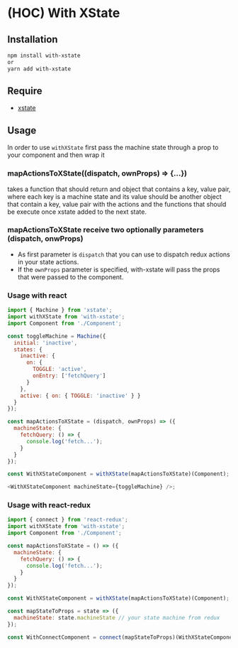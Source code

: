 # (HOC) With XState

## Installation

```bash
npm install with-xstate
or
yarn add with-xstate
```

## Require

- [xstate](https://github.com/davidkpiano/xstate)

## Usage

In order to use `withXState` first pass the machine state through a prop to your component and then wrap it

### mapActionsToXState((dispatch, ownProps) => {...})

takes a function that should return and object that contains a key, value pair, where each key is a machine state and its value should be another object that contain a key, value pair with the actions and the functions that should be execute once xstate added to the next state.

### mapActionsToXState receive two optionally parameters (dispatch, onwProps)

- As first parameter is `dispatch` that you can use to dispatch redux actions in your state actions.
- If the `ownProps` parameter is specified, with-xstate will pass the props that were passed to the component.

### Usage with react

```js
import { Machine } from 'xstate';
import withXState from 'with-xstate';
import Component from './Component';

const toggleMachine = Machine({
  initial: 'inactive',
  states: {
    inactive: {
      on: {
        TOGGLE: 'active',
        onEntry: ['fetchQuery']
      }
    },
    active: { on: { TOGGLE: 'inactive' } }
  }
});

const mapActionsToXState = (dispatch, ownProps) => ({
  machineState: {
    fetchQuery: () => {
      console.log('fetch...');
    }
  }
});

const WithXStateComponent = withXState(mapActionsToXState)(Component);

<WithXStateComponent machineState={toggleMachine} />;
```

### Usage with react-redux

```js
import { connect } from 'react-redux';
import withXState from 'with-xstate';
import Component from './Component';

const mapActionsToXState = () => ({
  machineState: {
    fetchQuery: () => {
      console.log('fetch...');
    }
  }
});

const WithXStateComponent = withXState(mapActionsToXState)(Component);

const mapStateToProps = state => ({
  machineState: state.machineState // your state machine from redux
});

const WithConnectComponent = connect(mapStateToProps)(WithXStateComponent);
```
